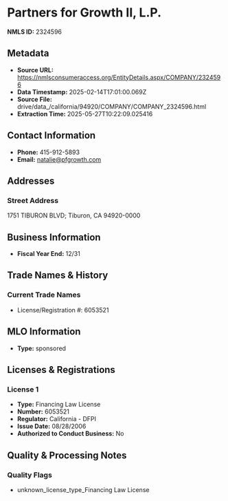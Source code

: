 # Partners for Growth II, L.P.

**NMLS ID:** 2324596

## Metadata
- **Source URL:** https://nmlsconsumeraccess.org/EntityDetails.aspx/COMPANY/2324596
- **Data Timestamp:** 2025-02-14T17:01:00.069Z
- **Source File:** drive/data_/california/94920/COMPANY/COMPANY_2324596.html
- **Extraction Time:** 2025-05-27T10:22:09.025416

## Contact Information
- **Phone:** 415-912-5893
- **Email:** natalie@pfgrowth.com

## Addresses
### Street Address
1751 TIBURON BLVD; Tiburon, CA 94920-0000

## Business Information
- **Fiscal Year End:** 12/31

## Trade Names & History
### Current Trade Names
- License/Registration #: 6053521

## MLO Information
- **Type:** sponsored

## Licenses & Registrations

### License 1
- **Type:** Financing Law License
- **Number:** 6053521
- **Regulator:** California - DFPI
- **Issue Date:** 08/28/2006
- **Authorized to Conduct Business:** No

## Quality & Processing Notes
### Quality Flags
- unknown_license_type_Financing Law License
